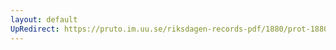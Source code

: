 ```yaml
---
layout: default
UpRedirect: https://pruto.im.uu.se/riksdagen-records-pdf/1880/prot-1880--fk--032.pdf
---
```

